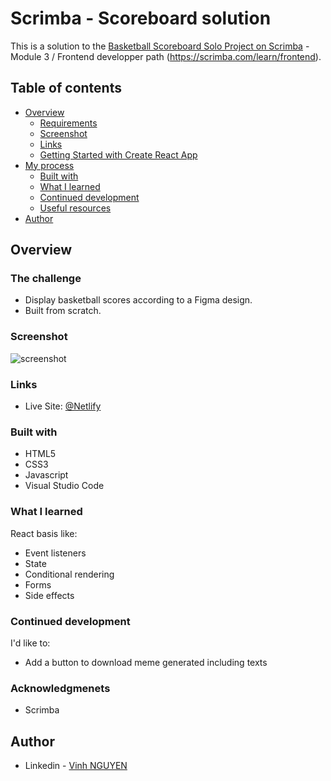 # Scrimba - Scoreboard solution

This is a solution to the [Basketball Scoreboard Solo Project on Scrimba](https://scrimba.com/learn/frontend/solo-project-basketball-scoreboard-cz9adVfP) - Module 3 / Frontend developper path (https://scrimba.com/learn/frontend).

## Table of contents

- [Overview](#overview)
  - [Requirements](#requirements)
  - [Screenshot](#screenshot)
  - [Links](#links)
  - [Getting Started with Create React App](#getting-started-with-create-react-app)
- [My process](#my-process)
  - [Built with](#built-with)
  - [What I learned](#what-i-learned)
  - [Continued development](#continued-development)
  - [Useful resources](#useful-resources)
- [Author](#author)

## Overview

### The challenge

- Display basketball scores according to a Figma design. 
- Built from scratch.

### Screenshot

![screenshot](/src/screenshots/screenshot.png)

### Links

- Live Site: [@Netlify](https://basket-scoreboard-vinh.netlify.app)

### Built with

- HTML5
- CSS3
- Javascript
- Visual Studio Code

### What I learned

React basis like:

- Event listeners
- State
- Conditional rendering
- Forms
- Side effects

### Continued development

I'd like to:

- Add a button to download meme generated including texts

### Acknowledgmenets

- Scrimba


## Author

- Linkedin - [Vinh NGUYEN](https://www.linkedin.com/in/tuan-vinh-nguyen/)
